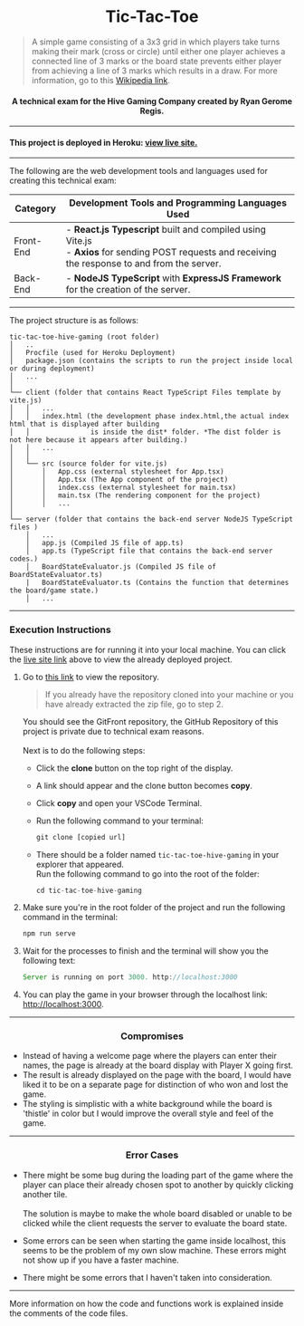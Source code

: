 <h1 align="center">Tic-Tac-Toe</h1>

> A simple game consisting of a 3x3 grid in which players take turns making their mark (cross or circle) until either one player achieves a connected line of 3 marks or the board state prevents either player from achieving a line of 3 marks which results in a draw. For more information, go to this [Wikipedia link](https://en.wikipedia.org/wiki/Tic-tac-toe).

<h4 align="center">A technical exam for the Hive Gaming Company created by Ryan Gerome Regis.</h4>

<hr>
<h4>This project is deployed in Heroku: <a id="liveSiteLink" href="https://tic-tac-toe-hive-gaming.herokuapp.com/">view live site.</a></h4>
<hr>


The following are the web development tools and languages used for creating this technical exam:

| Category  | Development Tools and Programming Languages Used                                                                                                        |
|-----------|---------------------------------------------------------------------------------------------------------------------------------------------------------|
| Front-End | - **React.js Typescript** built and compiled using Vite.js<br> - **Axios** for sending POST requests and receiving the response to and from the server. |
| Back-End  | - **NodeJS TypeScript** with **ExpressJS Framework** for the creation of the server.                                                                                                               |

<hr>

The project structure is as follows:
```
tic-tac-toe-hive-gaming (root folder)
│   ..
│   Procfile (used for Heroku Deployment)
│   package.json (contains the scripts to run the project inside local or during deployment)
│   ...
│
└── client (folder that contains React TypeScript Files template by vite.js)
│   │   ...
│   │   index.html (the development phase index.html,the actual index html that is displayed after building
│   │               is inside the dist* folder. *The dist folder is not here because it appears after building.)
│   │   ...
│   │
│   └── src (source folder for vite.js)
│       │   App.css (external stylesheet for App.tsx)
│       │   App.tsx (The App component of the project)
│       │   index.css (external stylesheet for main.tsx)
│       │   main.tsx (The rendering component for the project)
│       │   ...   
│
└── server (folder that contains the back-end server NodeJS TypeScript files )
    │   ...
    │   app.js (Compiled JS file of app.ts)
    │   app.ts (TypeScript file that contains the back-end server codes.)
    │   BoardStateEvaluator.js (Compiled JS file of BoardStateEvaluator.ts)
    |   BoardStateEvaluator.ts (Contains the function that determines the board/game state.)
    │   ...
```
<hr>


### Execution Instructions
These instructions are for running it into your local machine. You can click the [live site link](#liveSiteLink) above to view the already deployed project.

1. Go to [this link](https://gitfront.io/r/user-2500572/2a6a86812db181e1483db0ea94ae5b9af9782ce1/tic-tac-toe-hive-gaming/) to view the repository.  
     >If you already have the repository cloned into your machine or you have already extracted the zip file, go to step 2.

    You should see the GitFront repository, the GitHub Repository of this project is private due to technical exam reasons.<br>  
    Next is to do the following steps:
    - Click the **clone** button on the top right of the display.
    - A link should appear and the clone button becomes **copy**.
    - Click **copy** and open your VSCode Terminal.
    - Run the following command to your terminal:

        ```javascript
        git clone [copied url]
        ```
    - There should be a folder named `tic-tac-toe-hive-gaming` in your explorer that appeared. <br> Run the following command to go into the root of the folder: 
        ```javascript
        cd tic-tac-toe-hive-gaming
        ```

2. Make sure you're in the root folder of the project and run the following command in the terminal:
   ```javascript
   npm run serve
   ```
3. Wait for the processes to finish and the terminal will show you the following text:
    ```javascript
    Server is running on port 3000. http://localhost:3000
    ```
4. You can play the game in your browser through the localhost link: [http://localhost:3000](http://localhost:3000).

<hr>

<h3 align="center">Compromises</h3>

- Instead of having a welcome page where the players can enter their names, the page is already at the board display with Player X going first.
- The result is already displayed on the page with the board, I would have liked it to be on a separate page for distinction of who won and lost the game.
- The styling is simplistic with a white background while the board is 'thistle' in color but I would improve the overall style and feel of the game.

<hr>

<h3 align="center">Error Cases</h3>  

- There might be some bug during the loading part of the game where the player can place their already chosen spot to another by quickly clicking another tile. <br><br>The solution is maybe to make the whole board disabled or unable to be clicked while the client requests the server to evaluate the board state.

- Some errors can be seen when starting the game inside localhost, this seems to be the problem of my own slow machine. These errors might not show up if you have a faster machine.

- There might be some errors that I haven't taken into consideration.

<hr>

More information on how the code and functions work is explained inside the comments of the code files.




